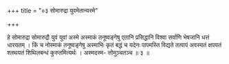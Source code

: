 +++
title = "०३ सोमारुद्रा युवमेतान्यस्मे"

+++

हे सोमारुद्रा सोमारुद्रौ युवं युवां अस्मे अस्माकं तनूष्वङ्गेषु एतानि प्रसिद्धानि विश्वा सर्वाणि भेषजानि धत्तं धारयतम् । किं च नोस्माकं तनूष्वङ्गेषु अस्माभिः कृतं बद्धं च यदेनः पापमस्ति विद्यते तत्पापं अवस्यतं क्षपयतं श्लथयतं शिथिलबन्धं कुरुतमित्यर्थः । अस्मदस्म- त्तोमुञ्चतञ्च ॥ ३ ॥